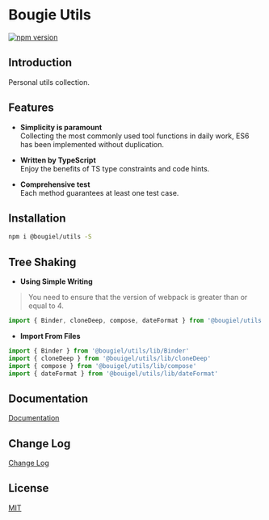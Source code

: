 # Bougie Utils

[![npm version](https://badge.fury.io/js/%40bougiel%2Futils.svg)](https://www.npmjs.com/package/@bougiel/utils)

## Introduction

Personal utils collection.

## Features

- **Simplicity is paramount**  
  Collecting the most commonly used tool functions in daily work, ES6 has been implemented without duplication.

- **Written by TypeScript**  
  Enjoy the benefits of TS type constraints and code hints.

- **Comprehensive test**  
  Each method guarantees at least one test case.

## Installation

```bash
npm i @bougiel/utils -S
```

## Tree Shaking

- **Using Simple Writing**

> You need to ensure that the version of webpack is greater than or equal to 4.

```js
import { Binder, cloneDeep, compose, dateFormat } from '@bougiel/utils'
```

- **Import From Files**

```js
import { Binder } from '@bougiel/utils/lib/Binder'
import { cloneDeep } from '@bouigel/utils/lib/cloneDeep'
import { compose } from '@bouigel/utils/lib/compose'
import { dateFormat } from '@bouigel/utils/lib/dateFormat'
```

## Documentation

[Documentation](https://bougiel.github.io/bougie-utils/)

## Change Log

[Change Log](https://bougiel.github.io/bougie-utils/change-log)

## License

[MIT](./LICENSE)
